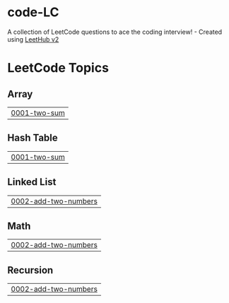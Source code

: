 # code-LC
A collection of LeetCode questions to ace the coding interview! - Created using [LeetHub v2](https://github.com/arunbhardwaj/LeetHub-2.0)

<!---LeetCode Topics Start-->
# LeetCode Topics
## Array
|  |
| ------- |
| [0001-two-sum](https://github.com/iam-navyaK/code-LC/tree/master/0001-two-sum) |
## Hash Table
|  |
| ------- |
| [0001-two-sum](https://github.com/iam-navyaK/code-LC/tree/master/0001-two-sum) |
## Linked List
|  |
| ------- |
| [0002-add-two-numbers](https://github.com/iam-navyaK/code-LC/tree/master/0002-add-two-numbers) |
## Math
|  |
| ------- |
| [0002-add-two-numbers](https://github.com/iam-navyaK/code-LC/tree/master/0002-add-two-numbers) |
## Recursion
|  |
| ------- |
| [0002-add-two-numbers](https://github.com/iam-navyaK/code-LC/tree/master/0002-add-two-numbers) |
<!---LeetCode Topics End-->